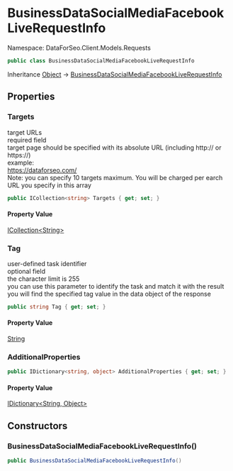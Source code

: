 # BusinessDataSocialMediaFacebookLiveRequestInfo

Namespace: DataForSeo.Client.Models.Requests

```csharp
public class BusinessDataSocialMediaFacebookLiveRequestInfo
```

Inheritance [Object](https://docs.microsoft.com/en-us/dotnet/api/system.object) → [BusinessDataSocialMediaFacebookLiveRequestInfo](./dataforseo.client.models.requests.businessdatasocialmediafacebookliverequestinfo.md)

## Properties

### **Targets**

target URLs
 <br>required field
 <br>target page should be specified with its absolute URL (including http:// or https://)
 <br>example:
 <br>https://dataforseo.com/
 <br>Note: you can specify 10 targets maximum. You will be charged per earch URL you specify in this array

```csharp
public ICollection<string> Targets { get; set; }
```

#### Property Value

[ICollection&lt;String&gt;](https://docs.microsoft.com/en-us/dotnet/api/system.collections.generic.icollection-1)<br>

### **Tag**

user-defined task identifier
 <br>optional field
 <br>the character limit is 255
 <br>you can use this parameter to identify the task and match it with the result
 <br>you will find the specified tag value in the data object of the response

```csharp
public string Tag { get; set; }
```

#### Property Value

[String](https://docs.microsoft.com/en-us/dotnet/api/system.string)<br>

### **AdditionalProperties**

```csharp
public IDictionary<string, object> AdditionalProperties { get; set; }
```

#### Property Value

[IDictionary&lt;String, Object&gt;](https://docs.microsoft.com/en-us/dotnet/api/system.collections.generic.idictionary-2)<br>

## Constructors

### **BusinessDataSocialMediaFacebookLiveRequestInfo()**

```csharp
public BusinessDataSocialMediaFacebookLiveRequestInfo()
```
